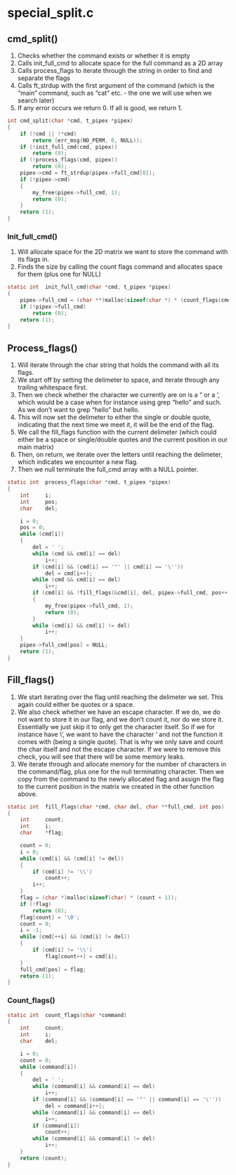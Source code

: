 # special_split.c

## cmd_split()

1. Checks whether the command exists or whether it is empty
2. Calls init_full_cmd to allocate space for the full command as a 2D array
3. Calls process_flags to iterate through the string in order to find and separate the flags
4. Calls ft_strdup with the first argument of the command (which is the “main” command, such as “cat” etc. - the one we will use when we search later)
5. If any error occurs we return 0. If all is good, we return 1.  

```c
int	cmd_split(char *cmd, t_pipex *pipex)
{
	if (!cmd || !*cmd)
		return (err_msg(NO_PERM, 0, NULL));
	if (!init_full_cmd(cmd, pipex))
		return (0);
	if (!process_flags(cmd, pipex))
		return (0);
	pipex->cmd = ft_strdup(pipex->full_cmd[0]);
	if (!pipex->cmd)
	{
		my_free(pipex->full_cmd, 1);
		return (0);
	}
	return (1);
}
```

### Init_full_cmd()

1. Will allocate space for the 2D matrix we want to store the command with its flags in. 
2. Finds the size by calling the count flags command and allocates space for them (plus one for NULL)

```c
static int	init_full_cmd(char *cmd, t_pipex *pipex)
{
	pipex->full_cmd = (char **)malloc(sizeof(char *) * (count_flags(cmd) + 1));
	if (!pipex->full_cmd)
		return (0);
	return (1);
}
```

## Process_flags()

1. Will iterate through the char string that holds the command with all its flags. 
2. We start off by setting the delimeter to space, and iterate through any trailing whitespace first. 
3. Then we check whether the character we currently are on is a “ or a ‘, which would be a case when for instance using grep “hello” and such. As we don’t want to grep “hello” but hello. 
4. This will now set the delimeter to either the single or double quote, indicating that the next time we meet it, it will be the end of the flag. 
5. We call the fill_flags function with the current delimeter (which could either be a space or single/double quotes and the current position in our main matrix)
6. Then, on return, we iterate over the letters until reaching the delimeter, which indicates we encounter a new flag. 
7. Then we null terminate the full_cmd array with a NULL pointer. 

```c
static int	process_flags(char *cmd, t_pipex *pipex)
{
	int		i;
	int		pos;
	char	del;

	i = 0;
	pos = 0;
	while (cmd[i])
	{
		del = ' ';
		while (cmd && cmd[i] == del)
			i++;
		if (cmd[i] && (cmd[i] == '"' || cmd[i] == '\''))
			del = cmd[i++];
		while (cmd && cmd[i] == del)
			i++;
		if (cmd[i] && !fill_flags(&cmd[i], del, pipex->full_cmd, pos++))
		{
			my_free(pipex->full_cmd, 1);
			return (0);
		}
		while (cmd[i] && cmd[i] != del)
			i++;
	}
	pipex->full_cmd[pos] = NULL;
	return (1);
}
```

## Fill_flags()

1. We start iterating over the flag until reaching the delimeter we set. This again could either be quotes or a space. 
2. We also check whether we have an escape character. If we do, we do not want to store it in our flag, and we don’t count it, nor do we store it. Essentially we just skip it to only get the character itself. So if we for instance have \’, we want to have the character ‘ and not the function it comes with (being a single quote). That is why we only save and count the char itself and not the escape character. If we were to remove this check, you will see that there will be some memory leaks. 
3. We iterate through and allocate memory for the number of characters in the command/flag, plus one for the null terminating character. Then we copy from the command to the newly allocated flag and assign the flag to the current position in the matrix we created in the other function above. 

```c
static int	fill_flags(char *cmd, char del, char **full_cmd, int pos)
{
	int		count;
	int		i;
	char	*flag;

	count = 0;
	i = 0;
	while (cmd[i] && (cmd[i] != del))
	{
		if (cmd[i] != '\\')
			count++;
		i++;
	}
	flag = (char *)malloc(sizeof(char) * (count + 1));
	if (!flag)
		return (0);
	flag[count] = '\0';
	count = 0;
	i = -1;
	while (cmd[++i] && (cmd[i] != del))
	{
		if (cmd[i] != '\\')
			flag[count++] = cmd[i];
	}
	full_cmd[pos] = flag;
	return (1);
}
```

### Count_flags()

```c
static int	count_flags(char *command)
{
	int		count;
	int		i;
	char	del;

	i = 0;
	count = 0;
	while (command[i])
	{
		del = ' ';
		while (command[i] && command[i] == del)
			i++;
		if (command[i] && (command[i] == '"' || command[i] == '\''))
			del = command[i++];
		while (command[i] && command[i] == del)
			i++;
		if (command[i])
			count++;
		while (command[i] && command[i] != del)
			i++;
	}
	return (count);
}
```